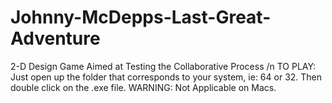 # Johnny-McDepps-Last-Great-Adventure
2-D Design Game Aimed at Testing the Collaborative Process /n
TO PLAY: Just open up the folder that corresponds to your system, ie: 64 or 32. Then double click on the .exe file.
WARNING: Not Applicable on Macs.